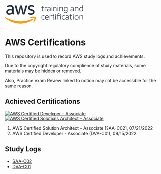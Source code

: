 <img src="img/aws certified logo.png" width="50%">

# AWS Certifications

This repository is used to record AWS study logs and achievements.

Due to the copyright regulatory complience of study materials, some materials may be hidden or removed.

Also, Practice exam Review linked to notion may not be accessible for the same reason. 

## Achieved Certifications

<!--START_SECTION:badges-->

[![AWS Certified Developer – Associate](https://images.credly.com/size/160x160/images/b9feab85-1a43-4f6c-99a5-631b88d5461b/image.png)](http://www.credly.com/badges/4f1dc234-d417-4b82-ad1b-0855b3169286 "AWS Certified Developer – Associate")
[![AWS Certified Solutions Architect – Associate](https://images.credly.com/size/160x160/images/0e284c3f-5164-4b21-8660-0d84737941bc/image.png)](http://www.credly.com/badges/5b4c916d-0722-4aba-8164-5252071a7dcf "AWS Certified Solutions Architect – Associate")
<!--END_SECTION:badges-->

1. AWS Certified Solution Architect - Associate [SAA-C02], 07/21/2022
2. AWS Certified Developer - Associate (DVA-C01), 09/15/2022

## Study Logs
* [SAA-C02](https://cyber-lunch-fbd.notion.site/AWS-SAA-C02-2e7c8aefb3ce404382d7945bfd821ab5)
* [DVA-C01](https://cyber-lunch-fbd.notion.site/AWS-DVA-C01-e4989f8a43f745e9b8b2e8c633e4cc6b)
